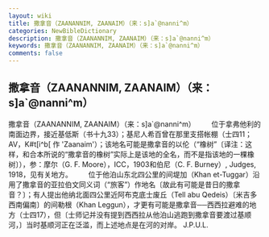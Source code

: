 ```yaml
---
layout: wiki
title: 撒拿音（ZAANANNIM, ZAANAIM）（来：s]a`@nanni^m）
categories: NewBibleDictionary
description: 撒拿音（ZAANANNIM, ZAANAIM）（来：s]a`@nanni^m）
keywords: 撒拿音（ZAANANNIM, ZAANAIM）（来：s]a`@nanni^m）
comments: false
---
```


## 撒拿音（ZAANANNIM, ZAANAIM）（来：s]a`@nanni^m）



撒拿音（ZAANANNIM, ZAANAIM）（来：s]a`@nanni^m）
　　位于拿弗他利的南面边界，接近基低斯（书十九33）；基尼人希百曾在那里支搭帐棚（士四11；AV，K#t[i^b[ 作 'Zaanaim'）；该地名可能是撒拿音的以伦（“橡树”〔译注：这样，和合本所说的“撒拿音的橡树”实际上是该地的全名，而不是指该地的一棵橡树〕），参：摩尔（G. F. Moore），ICC，1903和伯尼（C. F. Burney）, Judges, 1918，见有关地方。
　　位于他泊山东北四公里的间堤加（Khan et-Tuggar）沿用了撒拿音的亚拉伯文同义词（“旅客”）作地名〔故此有可能是昔日的撒拿音？〕；有人提出他纳北面四公里近阿布克底士废丘（Tell abu Qedeis）〔米吉多西南偏南〕的间勒根（Khan Leggun），才更有可能是撒拿音──西西拉避难的地方（士四17），但〔士师记并没有提到西西拉从他泊山逃跑到撒拿音要渡过基顺河，〕当时基顺河正在泛滥，而上述地点是在河的对岸。
J.P.U.L.




